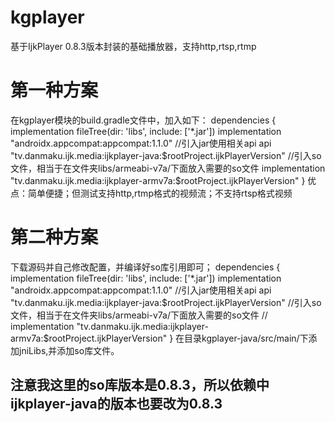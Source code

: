 # kgplayer
基于IjkPlayer 0.8.3版本封装的基础播放器，支持http,rtsp,rtmp

# 第一种方案
在kgplayer模块的build.gradle文件中，加入如下：
dependencies {
    implementation fileTree(dir: 'libs', include: ['*.jar'])
    implementation "androidx.appcompat:appcompat:1.1.0"
    //引入jar使用相关api
    api "tv.danmaku.ijk.media:ijkplayer-java:$rootProject.ijkPlayerVersion"
    //引入so文件，相当于在文件夹libs/armeabi-v7a/下面放入需要的so文件
   implementation "tv.danmaku.ijk.media:ijkplayer-armv7a:$rootProject.ijkPlayerVersion"
}
优点：简单便捷；但测试支持http,rtmp格式的视频流；不支持rtsp格式视频

# 第二种方案
下载源码并自己修改配置，并编译好so库引用即可；
dependencies {
    implementation fileTree(dir: 'libs', include: ['*.jar'])
    implementation "androidx.appcompat:appcompat:1.1.0"
    //引入jar使用相关api
    api "tv.danmaku.ijk.media:ijkplayer-java:$rootProject.ijkPlayerVersion"
    //引入so文件，相当于在文件夹libs/armeabi-v7a/下面放入需要的so文件
//   implementation "tv.danmaku.ijk.media:ijkplayer-armv7a:$rootProject.ijkPlayerVersion"
}
在目录kgplayer-java/src/main/下添加jniLibs,并添加so库文件。

## 注意我这里的so库版本是0.8.3，所以依赖中ijkplayer-java的版本也要改为0.8.3


